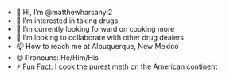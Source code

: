 - 👋 Hi, I’m @matthewharsanyi2
- 👀 I’m interested in taking drugs
- 🌱 I’m currently looking forward on cooking more
- 💞️ I’m looking to collaborate with other drug dealers
- 📫 How to reach me at Albuquerque, New Mexico
- 😄 Pronouns: He/Him/His
- ⚡ Fun Fact: I cook the purest meth on the American continent

<!---
matthewharsanyi2/matthewharsanyi2 is a ✨ special ✨ repository because its `README.md` (this file) appears on your GitHub profile.
You can click the Preview link to take a look at your changes.
--->
